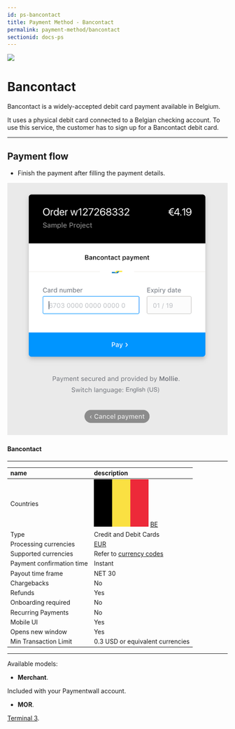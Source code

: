 ```yaml
---
id: ps-bancontact
title: Payment Method - Bancontact
permalink: payment-method/bancontact
sectionid: docs-ps
---
```


<div class="docs-ps-header">
    <div class="docs-ps-logo">
        <img src="https://api.paymentwall.com/images/ps_logos/pm_bancontact.png">
    </div>
    <h1>Bancontact</h1>
</div>

<div class="docs-ps-body" markdown="1">

<div class="docs-ps-instructions" markdown="1">

Bancontact is a widely-accepted debit card payment available in Belgium. 

It uses a physical debit card connected to a Belgian checking account. To use this service, the customer has to sign up for a Bancontact debit card.

*** 

## Payment flow

* Finish the payment after filling the payment details.

<div class="docs-img docs-small-img">
    <img src="/textures/pic/payment-system/credit-cards/bancontact/bancontact.png">
</div>

</div>

<div class="docs-ps-attributes" markdown="1">
<div class="docs-ps-attributes-body" markdown="1">

#### Bancontact

***

|name|description|
|:--|:--|
|Countries| <img class="flags" src="/textures/pic/flags/europe/belgium.png"> [BE](https://en.wikipedia.org/wiki/Belgium)|
|Type|Credit and Debit Cards|
|Processing currencies|[EUR](https://en.wikipedia.org/wiki/Euro)|
|Supported currencies| Refer to [currency codes](/reference/currencies)|
|Payment confirmation time|Instant|
|Payout time frame| NET 30|
|Chargebacks|No|
|Refunds|Yes|
|Onboarding required|No|
|Recurring Payments|No|
|Mobile UI|Yes|
|Opens new window|Yes|
|Min Transaction Limit|0.3 USD or equivalent currencies|

***

Available models:

* **Merchant**. 

Included with your Paymentwall account.

* **MOR**. 

[Terminal 3](https://www.terminal3.com/).

</div>
</div>

</div>